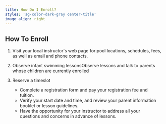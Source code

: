 ```yaml
---
title: How Do I Enroll?
styles: 'sg-color-dark-gray center-title'
image_align: right
---
```


## How To Enroll


1. Visit your local instructor's web page for pool locations, schedules, fees, as well as email and phone contacts. 

2. Observe infant swimming lessonsObserve lessons and talk to parents whose children are currently enrolled


3. Reserve a timeslot

	- Complete a registration form and pay your registration fee and tuition.
	- Verify your start date and time, and review your parent information booklet or lesson guidelines.
	- Have the opportunity for your instructor to address all your questions and concerns in advance of lessons.